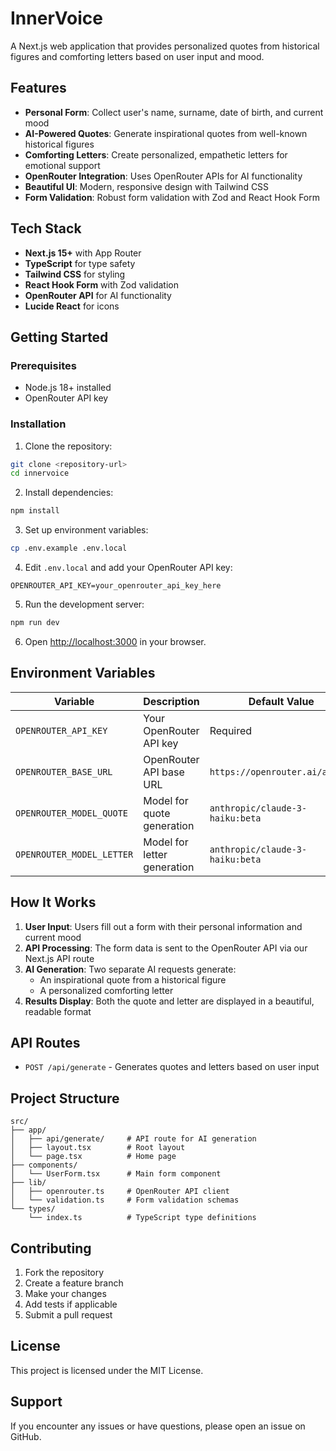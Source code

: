 # InnerVoice

A Next.js web application that provides personalized quotes from historical figures and comforting letters based on user input and mood.

## Features

- **Personal Form**: Collect user's name, surname, date of birth, and current mood
- **AI-Powered Quotes**: Generate inspirational quotes from well-known historical figures
- **Comforting Letters**: Create personalized, empathetic letters for emotional support
- **OpenRouter Integration**: Uses OpenRouter APIs for AI functionality
- **Beautiful UI**: Modern, responsive design with Tailwind CSS
- **Form Validation**: Robust form validation with Zod and React Hook Form

## Tech Stack

- **Next.js 15+** with App Router
- **TypeScript** for type safety
- **Tailwind CSS** for styling
- **React Hook Form** with Zod validation
- **OpenRouter API** for AI functionality
- **Lucide React** for icons

## Getting Started

### Prerequisites

- Node.js 18+ installed
- OpenRouter API key

### Installation

1. Clone the repository:
```bash
git clone <repository-url>
cd innervoice
```

2. Install dependencies:
```bash
npm install
```

3. Set up environment variables:
```bash
cp .env.example .env.local
```

4. Edit `.env.local` and add your OpenRouter API key:
```env
OPENROUTER_API_KEY=your_openrouter_api_key_here
```

5. Run the development server:
```bash
npm run dev
```

6. Open [http://localhost:3000](http://localhost:3000) in your browser.

## Environment Variables

| Variable | Description | Default Value |
|----------|-------------|---------------|
| `OPENROUTER_API_KEY` | Your OpenRouter API key | Required |
| `OPENROUTER_BASE_URL` | OpenRouter API base URL | `https://openrouter.ai/api/v1` |
| `OPENROUTER_MODEL_QUOTE` | Model for quote generation | `anthropic/claude-3-haiku:beta` |
| `OPENROUTER_MODEL_LETTER` | Model for letter generation | `anthropic/claude-3-haiku:beta` |

## How It Works

1. **User Input**: Users fill out a form with their personal information and current mood
2. **API Processing**: The form data is sent to the OpenRouter API via our Next.js API route
3. **AI Generation**: Two separate AI requests generate:
   - An inspirational quote from a historical figure
   - A personalized comforting letter
4. **Results Display**: Both the quote and letter are displayed in a beautiful, readable format

## API Routes

- `POST /api/generate` - Generates quotes and letters based on user input

## Project Structure

```
src/
├── app/
│   ├── api/generate/     # API route for AI generation
│   ├── layout.tsx        # Root layout
│   └── page.tsx          # Home page
├── components/
│   └── UserForm.tsx      # Main form component
├── lib/
│   ├── openrouter.ts     # OpenRouter API client
│   └── validation.ts     # Form validation schemas
└── types/
    └── index.ts          # TypeScript type definitions
```

## Contributing

1. Fork the repository
2. Create a feature branch
3. Make your changes
4. Add tests if applicable
5. Submit a pull request

## License

This project is licensed under the MIT License.

## Support

If you encounter any issues or have questions, please open an issue on GitHub.
